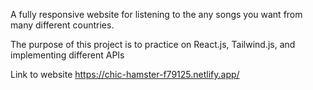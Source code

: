 A fully responsive website for listening to the any songs you want from many different countries.

The purpose of this project is to practice on React.js, Tailwind.js, and implementing different APIs

Link to website https://chic-hamster-f79125.netlify.app/
